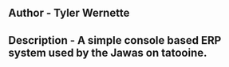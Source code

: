 ## Author - Tyler Wernette



## Description - A simple console based ERP system used by the Jawas on tatooine.